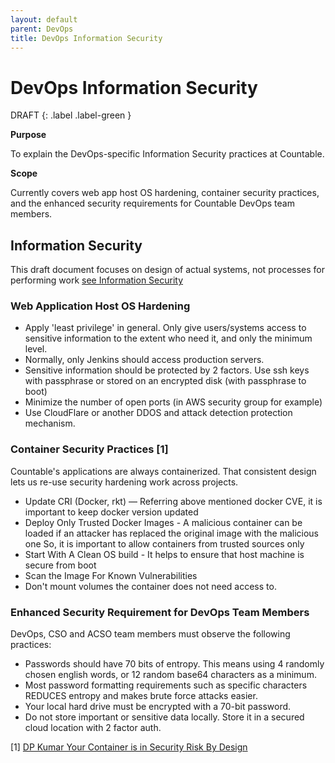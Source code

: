 ```yaml
---
layout: default
parent: DevOps
title: DevOps Information Security
---
```


# DevOps Information Security

DRAFT
{: .label .label-green }

**Purpose**

To explain the DevOps-specific Information Security practices at Countable.

**Scope**

Currently covers web app host OS hardening, container security practices, and the enhanced security requirements for Countable DevOps team members.


## Information Security

This draft document focuses on design of actual systems, not processes for performing work [see Information Security](../../programming/INFOSEC/)

### Web Application Host OS Hardening

  - Apply 'least privilege' in general. Only give users/systems access to sensitive information to the extent who need it, and only the minimum level.
  - Normally, only Jenkins should access production servers.
  - Sensitive information should be protected by 2 factors. Use ssh keys
    with passphrase or stored on an encrypted disk (with passphrase to
    boot)
  - Minimize the number of open ports (in AWS security group for
    example)
  - Use CloudFlare or another DDOS and attack detection protection
    mechanism.

### Container Security Practices \[1\]

Countable's applications are always containerized. That consistent design lets us re-use security hardening work across projects.

  - Update CRI (Docker, rkt) — Referring above mentioned docker CVE, it is important to keep docker version updated
  - Deploy Only Trusted Docker Images - A malicious container can be loaded if an attacker has replaced the original image with the malicious one So, it is important to allow containers from trusted sources only
  - Start With A Clean OS build - It helps to ensure that host machine is secure from boot
  - Scan the Image For Known Vulnerabilities
  - Don't mount volumes the container does not need access to.

### Enhanced Security Requirement for DevOps Team Members

DevOps, CSO and ACSO team members must observe the following practices:
    
- Passwords should have 70 bits of entropy. This means using 4 randomly chosen english words, or 12 random base64 characters as a minimum.
- Most password formatting requirements such as specific characters REDUCES entropy and makes brute force attacks easier.
- Your local hard drive must be encrypted with a 70-bit password.
- Do not store important or sensitive data locally. Store it in a secured cloud location with 2 factor auth.

\[1\] [DP Kumar Your Container is in Security Risk By Design](https://medium.com/@dpkumar/your-container-is-in-security-risk-by-design-8a7034f2f9b1)
